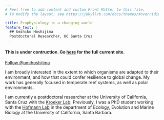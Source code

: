 ```yaml
---
# Feel free to add content and custom Front Matter to this file.
# To modify the layout, see https://jekyllrb.com/docs/themes/#overriding-theme-defaults

title: Ecophysiology in a changing world
feature_text: |
  ## Umihiko Hoshijima
  Postdoctoral Researcher, UC Santa Cruz
---
```


#### This is under contruction. Go [here](www.hoshijima.org) for the full current site.


<a href="https://twitter.com/umihoshijima?ref_src=twsrc%5Etfw" class="twitter-follow-button" data-show-count="false">Follow @umihoshijima</a><script async src="https://platform.twitter.com/widgets.js" charset="utf-8"></script>


I am broadly interested in the extent to which organisms are adapted to their environment, and how that could confer resilience to global change. My work has generally focused in temperate reef systems, as well as polar environments.

I am currently a postdoctoral researcher at the University of California, Santa Cruz with the [Kroeker Lab](http://kristy-kroeker.squarespace.com/). Previously, I was a PhD student working with the [Hofmann Lab](http://www.hofmannlab.com/) in the department of Ecology, Evolution and Marine Biology at the University of California, Santa Barbara. 
